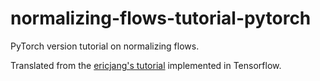 # normalizing-flows-tutorial-pytorch

PyTorch version tutorial on normalizing flows. 

Translated from the [ericjang's tutorial](https://github.com/ericjang/normalizing-flows-tutorial) implemented in Tensorflow.
